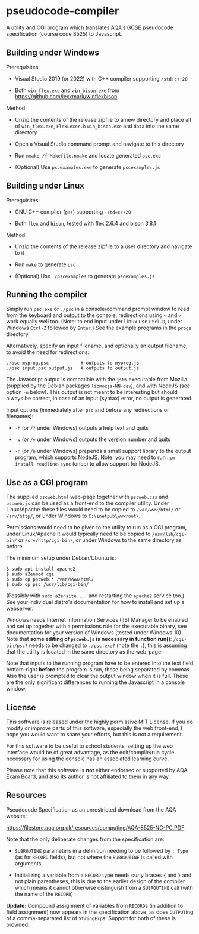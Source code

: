 # pseudocode-compiler

A utility and CGI program which translates AQA's GCSE pseudocode specification (course code 8525) to Javascript.

## Building under Windows

Prerequisites:

* Visual Studio 2019 (or 2022) with C++ compiler supporting `/std:c++20`

* Both `win_flex.exe` and `win_bison.exe` from https://github.com/lexxmark/winflexbison

Method:

* Unzip the contents of the release zipfile to a new directory and place all of `win_flex.exe`, `FlexLexer.h` `win_bison.exe` and `data` into the same directory

* Open a Visual Studio command prompt and navigate to this directory

* Run `nmake /f Makefile.nmake` and locate generated `psc.exe`

* (Optional) Use `pscexamples.exe` to generate `pscexamples.js`

## Building under Linux

Prerequisites:

* GNU C++ compiler (`g++`) supporting `-std=c++20`

* Both `flex` and `bison`, tested with flex 2.6.4 and bison 3.8.1

Method:

* Unzip the contents of the release zipfile to a user directory and navigate to it

* Run `make` to generate `psc`

* (Optional) Use `./pscexamples` to generate `pscexamples.js`

## Running the compiler

Simply run `psc.exe` or `./psc` in a console/command prompt window to read from the keyboard and output to the console, redirections using `<` and `>` work equally well too. (Note: to end input under Linux use `Ctrl-D`, under Windows `Ctrl-Z` followed by `Enter`.) See the example programs in the `progs` directory.

Alternatively, specify an input filename, and optionally an output filename, to avoid the need for redirections:

```
./psc myprog.psc            # outputs to myprog.js
./psc input.psc output.js   # outputs to output.js
```

The Javascript output is compatible with the `jsNN` executable from Mozilla (supplied by the Debian packages `libmozjs-NN-dev`), and with NodeJS (see option `-n` below). This output is not meant to be interesting but should always be correct, in case of an input (syntax) error, no output is generated.

Input options (immediately after `psc` and before any redirections or filenames):

* `-h` (or `/?` under Windows) outputs a help text and quits

* `-v` (or `/v` under Windows) outputs the version number and quits

* `-n` (or `/n` under Windows) prepends a small support library to the output program, which supports NodeJS. Note: you may need to run `npm install readline-sync` (once) to allow support for NodeJS.

## Use as a CGI program

The supplied `pscweb.html` web-page together with `pscweb.css` and `pscweb.js` can be used as a front-end to the compiler utility. Under Linux/Apache these files would need to be copied to `/var/www/html/` or `/srv/http/`, or under Windows to `C:\inetpub\wwwroot\`.

Permissions would need to be given to the utility to run as a CGI program, under Linux/Apache it would typically need to be copied to `/usr/lib/cgi-bin/` or `/srv/http/cgi-bin/`, or under Windows to the same directory as before.

The minimum setup under Debian/Ubuntu is:

```
$ sudo apt install apache2
$ sudo a2enmod cgi
$ sudo cp pscweb.* /var/www/html/
$ sudo cp psc /usr/lib/cgi-bin/
```

(Possibly with `sudo a2ensite ...` and restarting the `apache2` service too.) See your individual distro's documentation for how to install and set up a webserver.

Windows needs Internet Information Services (IIS) Manager to be enabled and set up together with a permissions rule for the executable binary, see documentation for your version of Windows (tested under Windows 10). Note that **some editing of `pscweb.js` is necessary in function run()**: `/cgi-bin/psc?` needs to be changed to `./psc.exe?` (note the `.`), this is assuming that the utility is located in the same directory as the web-page.

Note that inputs to the running program have to be entered into the text field bottom-right **before** the program is run, these being separated by commas. Also the user is prompted to clear the output window when it is full. These are the only significant differences to running the Javascript in a console window.

## License

This software is released under the highly permissive MIT License. If you do modify or improve parts of this software, especially the web front-end, I hope you would want to share your efforts, but this is not a requirement.

For this software to be useful to school students, setting up the web interface would be of great advantage, as the edit/compile/run cycle necessary for using the console has an associated learning curve.

Please note that this software is **not** either endorsed or supported by AQA Exam Board, and also its author is not affiliated to them in any way.

## Resources

Pseudocode Specification as an unrestricted download from the AQA website:

https://filestore.aqa.org.uk/resources/computing/AQA-8525-NG-PC.PDF

Note that the only deliberate changes from the specification are:

* `SUBROUTINE` parameters in a definition needing to be followed by `: Type` (as for `RECORD` fields), but not where the `SUBROUTINE` is called with arguments.

* Initiializing a variable from a `RECORD` type needs curly braces `{` and `}` and not plain parentheses, this is due to the earlier design of the compiler which means it cannot otherwise distinguish from a `SUBROUTINE` call (with the name of the `RECORD`)

 
**Update:** Compound assignment of variables from `RECORD`s (in addition to field assignment) now appears in the specification above, as does `OUTPUT`ing of a comma-separated list of `StringExp`s. Support for both of these is provided.